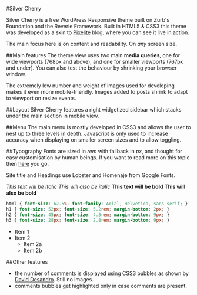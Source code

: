 #Silver Cherry

Silver Cherry is a free WordPress Responsive theme built on Zurb's Foundation and the Reverie Framework.
Built in HTML5 & CSS3 this theme was developed as a skin to [Pixelite](http://www.pixelite.me) blog, where you can see it live in action.

The main focus here is on content and readability. On *any* screen size.

##Main features
The theme view uses two main **media queries**, one for wide viewports (768px and above), and one for smaller viewports (767px and under). You can also test the behaviour by shrinking your browser window.

The extremely low number and weight of images used for developing makes it even more mobile-friendly.
Images added to posts shrink to adapt to viewport on resize events.

##Layout
Silver Cherry features a right widgetized sidebar which stacks under the main section in mobile view.


##Menu
The main menu is mostly developed in CSS3 and allows the user to nest up to three levels in depth.
Javascript is only used to increase accuracy when displaying on smaller screen sizes and to allow toggling.

##Typography 
Fonts are sized in *rem* with fallback in *px*, and thought for easy customisation by human beings. If you want to read more on this topic then [here](http://snook.ca/archives/html_and_css/font-size-with-rem) you go.

Site title and Headings use Lobster and Homenaje from Google Fonts.

*This text will be italic*
_This will also be italic_
**This text will be bold**
__This will also be bold__

```css
html { font-size: 62.5%; font-family: Arial, Helvetica, sans-serif; } 
h1 { font-size: 52px; font-size: 5.2rem; margin-bottom: 2px; }
h2 { font-size: 45px; font-size: 4.5rem; margin-bottom: 9px; }
h3 { font-size: 28px; font-size: 2.8rem; margin-bottom: 9px; }
```
* Item 1
* Item 2
  * Item 2a
  * Item 2b

##Other features

* the number of comments is displayed using CSS3 bubbles as shown by [David Desandro](http://desandro.com/resources/css-speech-bubble-icon/). Still no images.
* comments bubbles get highlighted only in case comments are present.